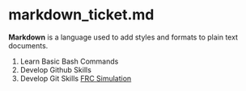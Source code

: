 # markdown_ticket.md
**Markdown** is a language used to add styles and formats to plain text documents.
1. Learn Basic Bash Commands
2. Develop Github Skills
3. Develop Git Skills
[FRC Simulation](https://www.youtube.com/watch?v=LgniEjI9cCM)
